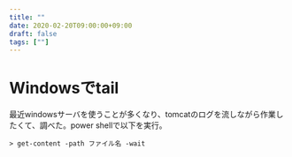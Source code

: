 ```yaml
---
title: ""
date: 2020-02-20T09:00:00+09:00
draft: false
tags: [""]
---
```

# Windowsでtail

最近windowsサーバを使うことが多くなり、tomcatのログを流しながら作業したくて、調べた。power shellで以下を実行。

```
> get-content -path ファイル名 -wait
```
<!--more-->
